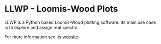 # LLWP - Loomis-Wood Plots

LLWP is a Python based Loomis-Wood plotting software. Its main use case is to explore and assign real spectra.

For more information see its [website](https://llwp.astro.uni-koeln.de/docs.html).